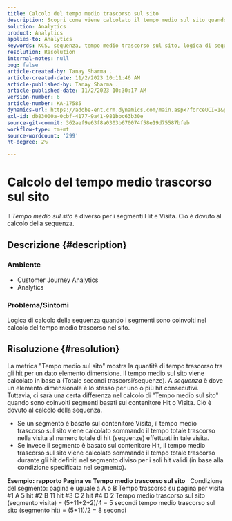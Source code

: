 ```yaml
---
title: Calcolo del tempo medio trascorso sul sito
description: Scopri come viene calcolato il tempo medio sul sito quando sono coinvolti segmenti basati sul contenitore Hit o Visita.
solution: Analytics
product: Analytics
applies-to: Analytics
keywords: KCS, sequenza, tempo medio trascorso sul sito, logica di sequenza
resolution: Resolution
internal-notes: null
bug: false
article-created-by: Tanay Sharma .
article-created-date: 11/2/2023 10:11:46 AM
article-published-by: Tanay Sharma .
article-published-date: 11/2/2023 10:30:17 AM
version-number: 6
article-number: KA-17585
dynamics-url: https://adobe-ent.crm.dynamics.com/main.aspx?forceUCI=1&pagetype=entityrecord&etn=knowledgearticle&id=233d9035-6879-ee11-8179-6045bd006149
exl-id: db83000a-0cbf-4177-9a41-981bbc63b30e
source-git-commit: 362aef9e63f8a0303b670074f58e19d75587bfeb
workflow-type: tm+mt
source-wordcount: '299'
ht-degree: 2%

---
```


# Calcolo del tempo medio trascorso sul sito


Il *Tempo medio sul sito* è diverso per i segmenti Hit e Visita. Ciò è dovuto al calcolo della sequenza.

## Descrizione {#description}


### Ambiente

- Customer Journey Analytics
- Analytics




### Problema/Sintomi

Logica di calcolo della sequenza quando i segmenti sono coinvolti nel calcolo del tempo medio trascorso nel sito.


## Risoluzione {#resolution}


La metrica &quot;Tempo medio sul sito&quot; mostra la quantità di tempo trascorso tra gli hit per un dato elemento dimensione. Il tempo medio sul sito viene calcolato in base a (Totale secondi trascorsi/sequenze). A *sequenza* è dove un elemento dimensionale è lo stesso per uno o più hit consecutivi.
 
Tuttavia, ci sarà una certa differenza nel calcolo di &quot;Tempo medio sul sito&quot; quando sono coinvolti segmenti basati sul contenitore Hit o Visita. Ciò è dovuto al calcolo della sequenza.

- Se un segmento è basato sul contenitore Visita, il tempo medio trascorso sul sito viene calcolato sommando il tempo totale trascorso nella visita al numero totale di hit (sequenze) effettuati in tale visita.
- Se invece il segmento è basato sul contenitore Hit, il tempo medio trascorso sul sito viene calcolato sommando il tempo totale trascorso durante gli hit definiti nel segmento diviso per i soli hit validi (in base alla condizione specificata nel segmento).


<b>Esempio: rapporto Pagina vs Tempo medio trascorso sul sito</b>
 
Condizione del segmento: pagina è uguale a A o B Tempo trascorso su pagina per visita #1 A 5 hit #2 B 11 hit #3 C 2 hit #4 D 2 Tempo medio trascorso sul sito (segmento visita) = (5+11+2+2)/4 = 5 secondi tempo medio trascorso sul sito (segmento hit) = (5+11)/2 = 8 secondi
